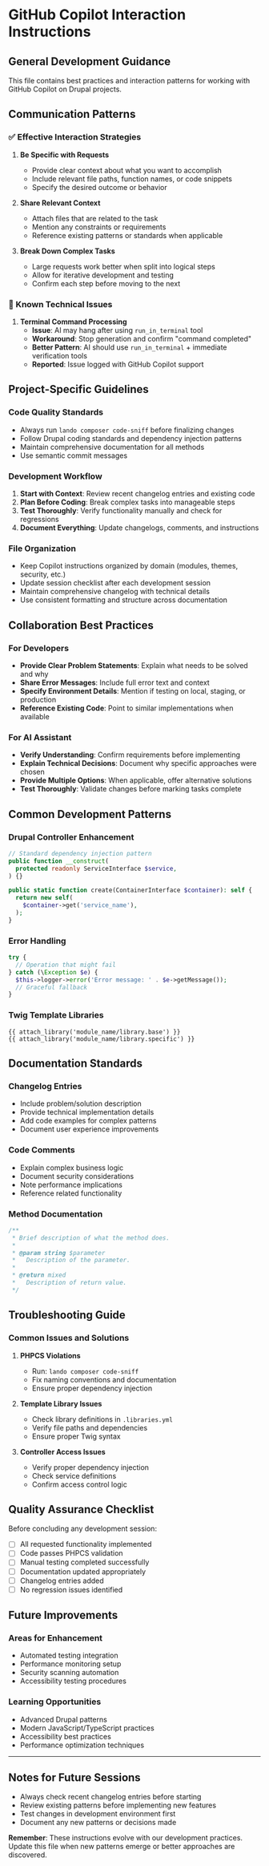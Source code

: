 # GitHub Copilot Interaction Instructions

## General Development Guidance

This file contains best practices and interaction patterns for working with GitHub Copilot on Drupal projects.

## Communication Patterns

### ✅ Effective Interaction Strategies

1. **Be Specific with Requests**
   - Provide clear context about what you want to accomplish
   - Include relevant file paths, function names, or code snippets
   - Specify the desired outcome or behavior

2. **Share Relevant Context**
   - Attach files that are related to the task
   - Mention any constraints or requirements
   - Reference existing patterns or standards when applicable

3. **Break Down Complex Tasks**
   - Large requests work better when split into logical steps
   - Allow for iterative development and testing
   - Confirm each step before moving to the next

### 🚨 Known Technical Issues

1. **Terminal Command Processing**
   - **Issue**: AI may hang after using `run_in_terminal` tool
   - **Workaround**: Stop generation and confirm "command completed"
   - **Better Pattern**: AI should use `run_in_terminal` + immediate verification tools
   - **Reported**: Issue logged with GitHub Copilot support

## Project-Specific Guidelines

### Code Quality Standards
- Always run `lando composer code-sniff` before finalizing changes
- Follow Drupal coding standards and dependency injection patterns
- Maintain comprehensive documentation for all methods
- Use semantic commit messages

### Development Workflow
1. **Start with Context**: Review recent changelog entries and existing code
2. **Plan Before Coding**: Break complex tasks into manageable steps
3. **Test Thoroughly**: Verify functionality manually and check for regressions
4. **Document Everything**: Update changelogs, comments, and instructions

### File Organization
- Keep Copilot instructions organized by domain (modules, themes, security, etc.)
- Update session checklist after each development session
- Maintain comprehensive changelog with technical details
- Use consistent formatting and structure across documentation

## Collaboration Best Practices

### For Developers
- **Provide Clear Problem Statements**: Explain what needs to be solved and why
- **Share Error Messages**: Include full error text and context
- **Specify Environment Details**: Mention if testing on local, staging, or production
- **Reference Existing Code**: Point to similar implementations when available

### For AI Assistant
- **Verify Understanding**: Confirm requirements before implementing
- **Explain Technical Decisions**: Document why specific approaches were chosen
- **Provide Multiple Options**: When applicable, offer alternative solutions
- **Test Thoroughly**: Validate changes before marking tasks complete

## Common Development Patterns

### Drupal Controller Enhancement
```php
// Standard dependency injection pattern
public function __construct(
  protected readonly ServiceInterface $service,
) {}

public static function create(ContainerInterface $container): self {
  return new self(
    $container->get('service_name'),
  );
}
```

### Error Handling
```php
try {
  // Operation that might fail
} catch (\Exception $e) {
  $this->logger->error('Error message: ' . $e->getMessage());
  // Graceful fallback
}
```

### Twig Template Libraries
```twig
{{ attach_library('module_name/library.base') }}
{{ attach_library('module_name/library.specific') }}
```

## Documentation Standards

### Changelog Entries
- Include problem/solution description
- Provide technical implementation details
- Add code examples for complex patterns
- Document user experience improvements

### Code Comments
- Explain complex business logic
- Document security considerations
- Note performance implications
- Reference related functionality

### Method Documentation
```php
/**
 * Brief description of what the method does.
 *
 * @param string $parameter
 *   Description of the parameter.
 *
 * @return mixed
 *   Description of return value.
 */
```

## Troubleshooting Guide

### Common Issues and Solutions

1. **PHPCS Violations**
   - Run: `lando composer code-sniff`
   - Fix naming conventions and documentation
   - Ensure proper dependency injection

2. **Template Library Issues**
   - Check library definitions in `.libraries.yml`
   - Verify file paths and dependencies
   - Ensure proper Twig syntax

3. **Controller Access Issues**
   - Verify proper dependency injection
   - Check service definitions
   - Confirm access control logic

## Quality Assurance Checklist

Before concluding any development session:

- [ ] All requested functionality implemented
- [ ] Code passes PHPCS validation
- [ ] Manual testing completed successfully
- [ ] Documentation updated appropriately
- [ ] Changelog entries added
- [ ] No regression issues identified

## Future Improvements

### Areas for Enhancement
- Automated testing integration
- Performance monitoring setup
- Security scanning automation
- Accessibility testing procedures

### Learning Opportunities
- Advanced Drupal patterns
- Modern JavaScript/TypeScript practices
- Accessibility best practices
- Performance optimization techniques

---

## Notes for Future Sessions

- Always check recent changelog entries before starting
- Review existing patterns before implementing new features
- Test changes in development environment first
- Document any new patterns or decisions made

**Remember**: These instructions evolve with our development practices. Update this file when new patterns emerge or better approaches are discovered.